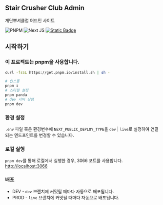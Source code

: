 ## Stair Crusher Club Admin

계단뿌셔클럽 어드민 사이트

![PNPM](https://img.shields.io/badge/pnpm-%234a4a4a.svg?style=for-the-badge&logo=pnpm&logoColor=f69220) ![Next JS](https://img.shields.io/badge/Next-black?style=for-the-badge&logo=next.js&logoColor=white) [![Static Badge](https://img.shields.io/badge/localhost-3066-brightgreen?style=for-the-badge)](http://localhost:3066)

## 시작하기

### 이 프로젝트는 pnpm을 사용합니다.

```bash
curl -fsSL https://get.pnpm.io/install.sh | sh -
```

```bash
# 인스톨
pnpm i
# 스타일 설정
pnpm panda
# dev 서버 실행
pnpm dev
```

### 환경 설정

`.env` 파일 혹은 환경변수에 `NEXT_PUBLIC_DEPLOY_TYPE`을 `dev` | `live`로 설정하여 연결되는 엔드포인트를 변경할 수 있습니다.

### 로컬 실행

`pnpm dev`를 통해 로컬에서 실행한 경우, 3066 포트를 사용합니다. [http://localhost:3066](http://localhost:3066)

### 배포

- DEV - `dev` 브랜치에 커밋될 때마다 자동으로 배포됩니다.
- PROD - `live` 브랜치에 커밋될 때마다 자동으로 배포됩니다.

